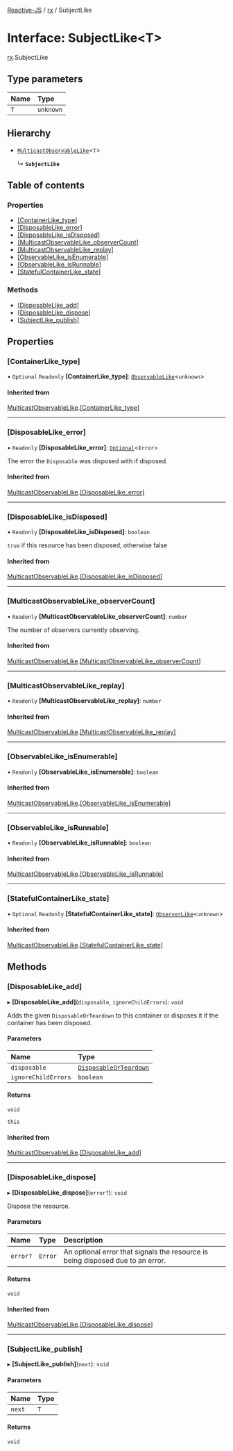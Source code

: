 [Reactive-JS](../README.md) / [rx](../modules/rx.md) / SubjectLike

# Interface: SubjectLike<T\>

[rx](../modules/rx.md).SubjectLike

## Type parameters

| Name | Type |
| :------ | :------ |
| `T` | `unknown` |

## Hierarchy

- [`MulticastObservableLike`](rx.MulticastObservableLike.md)<`T`\>

  ↳ **`SubjectLike`**

## Table of contents

### Properties

- [[ContainerLike\_type]](rx.SubjectLike.md#[containerlike_type])
- [[DisposableLike\_error]](rx.SubjectLike.md#[disposablelike_error])
- [[DisposableLike\_isDisposed]](rx.SubjectLike.md#[disposablelike_isdisposed])
- [[MulticastObservableLike\_observerCount]](rx.SubjectLike.md#[multicastobservablelike_observercount])
- [[MulticastObservableLike\_replay]](rx.SubjectLike.md#[multicastobservablelike_replay])
- [[ObservableLike\_isEnumerable]](rx.SubjectLike.md#[observablelike_isenumerable])
- [[ObservableLike\_isRunnable]](rx.SubjectLike.md#[observablelike_isrunnable])
- [[StatefulContainerLike\_state]](rx.SubjectLike.md#[statefulcontainerlike_state])

### Methods

- [[DisposableLike\_add]](rx.SubjectLike.md#[disposablelike_add])
- [[DisposableLike\_dispose]](rx.SubjectLike.md#[disposablelike_dispose])
- [[SubjectLike\_publish]](rx.SubjectLike.md#[subjectlike_publish])

## Properties

### [ContainerLike\_type]

• `Optional` `Readonly` **[ContainerLike\_type]**: [`ObservableLike`](rx.ObservableLike.md)<`unknown`\>

#### Inherited from

[MulticastObservableLike](rx.MulticastObservableLike.md).[[ContainerLike_type]](rx.MulticastObservableLike.md#[containerlike_type])

___

### [DisposableLike\_error]

• `Readonly` **[DisposableLike\_error]**: [`Optional`](../modules/functions.md#optional)<`Error`\>

The error the `Disposable` was disposed with if disposed.

#### Inherited from

[MulticastObservableLike](rx.MulticastObservableLike.md).[[DisposableLike_error]](rx.MulticastObservableLike.md#[disposablelike_error])

___

### [DisposableLike\_isDisposed]

• `Readonly` **[DisposableLike\_isDisposed]**: `boolean`

`true` if this resource has been disposed, otherwise false

#### Inherited from

[MulticastObservableLike](rx.MulticastObservableLike.md).[[DisposableLike_isDisposed]](rx.MulticastObservableLike.md#[disposablelike_isdisposed])

___

### [MulticastObservableLike\_observerCount]

• `Readonly` **[MulticastObservableLike\_observerCount]**: `number`

The number of observers currently observing.

#### Inherited from

[MulticastObservableLike](rx.MulticastObservableLike.md).[[MulticastObservableLike_observerCount]](rx.MulticastObservableLike.md#[multicastobservablelike_observercount])

___

### [MulticastObservableLike\_replay]

• `Readonly` **[MulticastObservableLike\_replay]**: `number`

#### Inherited from

[MulticastObservableLike](rx.MulticastObservableLike.md).[[MulticastObservableLike_replay]](rx.MulticastObservableLike.md#[multicastobservablelike_replay])

___

### [ObservableLike\_isEnumerable]

• `Readonly` **[ObservableLike\_isEnumerable]**: `boolean`

#### Inherited from

[MulticastObservableLike](rx.MulticastObservableLike.md).[[ObservableLike_isEnumerable]](rx.MulticastObservableLike.md#[observablelike_isenumerable])

___

### [ObservableLike\_isRunnable]

• `Readonly` **[ObservableLike\_isRunnable]**: `boolean`

#### Inherited from

[MulticastObservableLike](rx.MulticastObservableLike.md).[[ObservableLike_isRunnable]](rx.MulticastObservableLike.md#[observablelike_isrunnable])

___

### [StatefulContainerLike\_state]

• `Optional` `Readonly` **[StatefulContainerLike\_state]**: [`ObserverLike`](rx.ObserverLike.md)<`unknown`\>

#### Inherited from

[MulticastObservableLike](rx.MulticastObservableLike.md).[[StatefulContainerLike_state]](rx.MulticastObservableLike.md#[statefulcontainerlike_state])

## Methods

### [DisposableLike\_add]

▸ **[DisposableLike_add]**(`disposable`, `ignoreChildErrors`): `void`

Adds the given `DisposableOrTeardown` to this container or disposes it if the container has been disposed.

#### Parameters

| Name | Type |
| :------ | :------ |
| `disposable` | [`DisposableOrTeardown`](../modules/util.md#disposableorteardown) |
| `ignoreChildErrors` | `boolean` |

#### Returns

`void`

`this`

#### Inherited from

[MulticastObservableLike](rx.MulticastObservableLike.md).[[DisposableLike_add]](rx.MulticastObservableLike.md#[disposablelike_add])

___

### [DisposableLike\_dispose]

▸ **[DisposableLike_dispose]**(`error?`): `void`

Dispose the resource.

#### Parameters

| Name | Type | Description |
| :------ | :------ | :------ |
| `error?` | `Error` | An optional error that signals the resource is being disposed due to an error. |

#### Returns

`void`

#### Inherited from

[MulticastObservableLike](rx.MulticastObservableLike.md).[[DisposableLike_dispose]](rx.MulticastObservableLike.md#[disposablelike_dispose])

___

### [SubjectLike\_publish]

▸ **[SubjectLike_publish]**(`next`): `void`

#### Parameters

| Name | Type |
| :------ | :------ |
| `next` | `T` |

#### Returns

`void`
